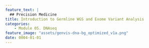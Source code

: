 ```yaml
---
feature_text: |
  ## Precision Medicine
title: Introduction to Germline WGS and Exome Variant Analysis
categories:
    - Module 05. DNAseq
feature_image: "assets/genvis-dna-bg_optimized_v1a.png"
date: 0004-01-01
---
```


